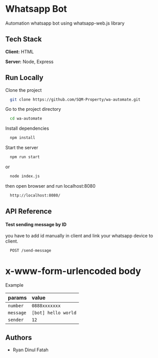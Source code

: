 # Whatsapp Bot

Automation whatsapp bot using whatsapp-web.js library

## Tech Stack

**Client:** HTML

**Server:** Node, Express

## Run Locally

Clone the project

```bash
  git clone https://github.com/SQM-Property/wa-automate.git
```

Go to the project directory

```bash
  cd wa-automate
```

Install dependencies

```bash
  npm install
```

Start the server

```bash
  npm run start
```

or

```bash
  node index.js
```

then open browser and run localhost:8080

```bash
  http://localhost:8080/
```

## API Reference

#### Test sending message by ID

you have to add id manually in client and link your whatsapp device to client.

```http
  POST /send-message
```

# x-www-form-urlencoded body

Example

| params    | value               |
| :-------- | :------------------ |
| `number`  | `0888xxxxxxx`       |
| `message` | `[bot] hello world` |
| `sender`  | `12`                |

## Authors

- Ryan Dinul Fatah

